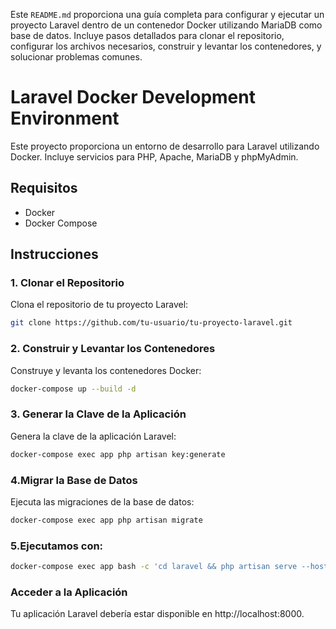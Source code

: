 Este `README.md` proporciona una guía completa para configurar y ejecutar un proyecto Laravel dentro de un contenedor Docker utilizando MariaDB como base de datos. Incluye pasos detallados para clonar el repositorio, configurar los archivos necesarios, construir y levantar los contenedores, y solucionar problemas comunes.

# Laravel Docker Development Environment

Este proyecto proporciona un entorno de desarrollo para Laravel utilizando Docker. Incluye servicios para PHP, Apache, MariaDB y phpMyAdmin.

## Requisitos

- Docker
- Docker Compose

## Instrucciones

### 1. Clonar el Repositorio

Clona el repositorio de tu proyecto Laravel:

```bash
git clone https://github.com/tu-usuario/tu-proyecto-laravel.git
```

### 2. Construir y Levantar los Contenedores
Construye y levanta los contenedores Docker:

```bash
docker-compose up --build -d
```
### 3. Generar la Clave de la Aplicación
Genera la clave de la aplicación Laravel:

```bash
docker-compose exec app php artisan key:generate
```
### 4.Migrar la Base de Datos
Ejecuta las migraciones de la base de datos:

```bash
docker-compose exec app php artisan migrate
```
### 5.Ejecutamos con:
```bash
docker-compose exec app bash -c 'cd laravel && php artisan serve --host=0.0.0.0 --port=8000'
```

###  Acceder a la Aplicación
Tu aplicación Laravel debería estar disponible en http://localhost:8000.
